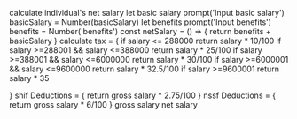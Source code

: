calculate individual's net salary 
  let basic salary prompt('Input basic salary')
  basicSalary = Number(basicSalary)
  let benefits prompt('Input benefits')
  benefits = Number('benefits') 
  const netSalary = () => {
    return benefits + basicSalary
  }
calculate tax = {
    if salary <= 288000 return salary * 10/100
    if salary >=288001 && salary <=388000 return salary * 25/100
    if salary >=388001 && salary <=6000000 return salary * 30/100
    if salary >=6000001 && salary <=9600000 return salary * 32.5/100
    if salary >=9600001 return salary * 35

}
shif Deductions = { 
    return gross salary * 2.75/100
  }
nssf Deductions = {
    return gross salary * 6/100
  }
  gross salary
  net salary